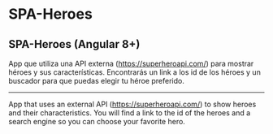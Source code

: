 # SPA-Heroes
## SPA-Heroes (Angular 8+)
App que utiliza una API externa (https://superheroapi.com/) para mostrar héroes y sus características.
Encontrarás un link a los id de los héroes y un buscador para que puedas elegir tu héroe preferido.


---

App that uses an external API (https://superheroapi.com/) to show heroes and their characteristics.
You will find a link to the id of the heroes and a search engine so you can choose your favorite hero.
